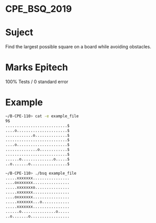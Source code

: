 # CPE_BSQ_2019

# Suject
Find the largest possible square on a board while avoiding obstacles.

# Marks Epitech
100% Tests / 0 standard error

# Example
```bash
∼/B-CPE-110> cat -e example_file
9$
...........................$
....o......................$
............o..............$
...........................$
....o......................$
..............o............$
...........................$
......o..............o.....$
..o.......o................$
```
```bash
∼/B-CPE-110> ./bsq example_file
.....xxxxxxx................
....oxxxxxxx................
.....xxxxxxxo...............
.....xxxxxxx................
....oxxxxxxx................
.....xxxxxxx...o............
.....xxxxxxx................
......o...............o.....
..o.......o.................
```
